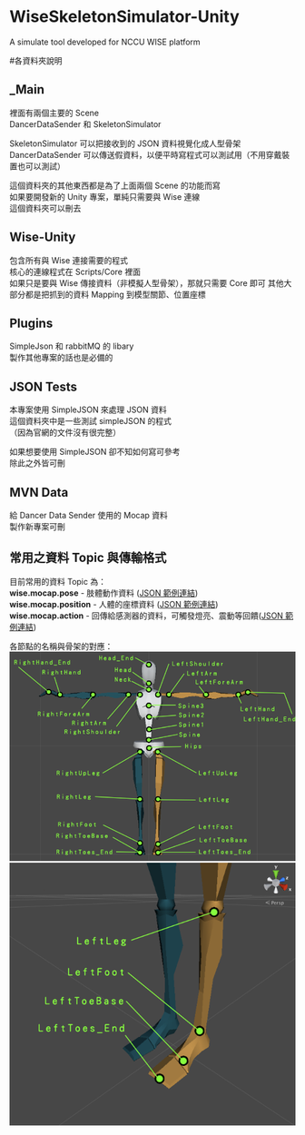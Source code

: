 # WiseSkeletonSimulator-Unity
A simulate tool developed for NCCU WISE platform

#各資料夾說明

## _Main
裡面有兩個主要的 Scene  
DancerDataSender 和 SkeletonSimulator  
  
SkeletonSimulator 可以把接收到的 JSON 資料視覺化成人型骨架  
DancerDataSender 可以傳送假資料，以便平時寫程式可以測試用（不用穿戴裝置也可以測試）  
  
這個資料夾的其他東西都是為了上面兩個 Scene 的功能而寫  
如果要開發新的 Unity 專案，單純只需要與 Wise 連線  
這個資料夾可以刪去  
  
  
## Wise-Unity
包含所有與 Wise 連接需要的程式  
核心的連線程式在 Scripts/Core 裡面  
如果只是要與 Wise 傳接資料（非模擬人型骨架），那就只需要 Core 即可
其他大部分都是把抓到的資料 Mapping 到模型關節、位置座標  
  
  
## Plugins  
SimpleJson 和 rabbitMQ 的 libary  
製作其他專案的話也是必備的  
  
  
## JSON Tests
本專案使用 SimpleJSON 來處理 JSON 資料  
這個資料夾中是一些測試 simpleJSON 的程式  
（因為官網的文件沒有很完整）  
  
如果想要使用 SimpleJSON 卻不知如何寫可參考  
除此之外皆可刪  
  
  
## MVN Data
給 Dancer Data Sender 使用的 Mocap 資料  
製作新專案可刪
  
  
## 常用之資料 Topic 與傳輸格式
目前常用的資料 Topic 為：  
__wise.mocap.pose__ - 肢體動作資料 ([JSON 範例連結](https://gist.github.com/newyellow/67df85005ba28481c05b))  
__wise.mocap.position__ - 人體的座標資料 ([JSON 範例連結](https://gist.github.com/newyellow/10af9c266dd996a1daf1))    
__wise.mocap.action__ - 回傳給感測器的資料，可觸發燈亮、震動等回饋([JSON 範例連結](https://gist.github.com/newyellow/4d5d0d9764f5b71eafc5))    
   
各節點的名稱與骨架的對應：  
![Skeleton Node Names](https://github.com/newyellow/WiseSkeletonSimulator-Unity/blob/master/Docs/SkeletonNames.png)  
![Skeleton Foot Detail](https://github.com/newyellow/WiseSkeletonSimulator-Unity/blob/master/Docs/SkeletonFootExplain.png)

